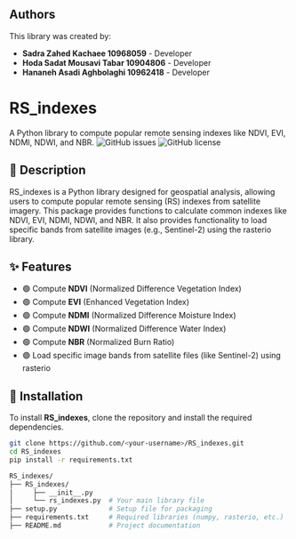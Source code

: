 ## Authors
This library was created by:
- **Sadra Zahed Kachaee  10968059** -  Developer
- **Hoda Sadat Mousavi Tabar  10904806** -  Developer
- **Hananeh Asadi Aghbolaghi  10962418** -  Developer
  
# RS_indexes
A Python library to compute popular remote sensing indexes like NDVI, EVI, NDMI, NDWI, and NBR.
![GitHub issues](https://img.shields.io/github/issues/<your-username>/RS_indexes)
![GitHub license](https://img.shields.io/github/license/<your-username>/RS_indexes)

## 📘 Description
RS_indexes is a Python library designed for geospatial analysis, allowing users to compute popular remote sensing (RS) indexes from satellite imagery. 
This package provides functions to calculate common indexes like NDVI, EVI, NDMI, NDWI, and NBR. 
It also provides functionality to load specific bands from satellite images (e.g., Sentinel-2) using the rasterio library.

## ✨ Features
- 🟢 Compute **NDVI** (Normalized Difference Vegetation Index)
- 🟢 Compute **EVI** (Enhanced Vegetation Index)
- 🟢 Compute **NDMI** (Normalized Difference Moisture Index)
- 🟢 Compute **NDWI** (Normalized Difference Water Index)
- 🟢 Compute **NBR** (Normalized Burn Ratio)
- 🟢 Load specific image bands from satellite files (like Sentinel-2) using rasterio

## 🔧 Installation
To install **RS_indexes**, clone the repository and install the required dependencies.
```bash
git clone https://github.com/<your-username>/RS_indexes.git
cd RS_indexes
pip install -r requirements.txt

RS_indexes/
├── RS_indexes/
│     ├── __init__.py
│     └── rs_indexes.py  # Your main library file
├── setup.py             # Setup file for packaging
├── requirements.txt     # Required libraries (numpy, rasterio, etc.)
├── README.md            # Project documentation

